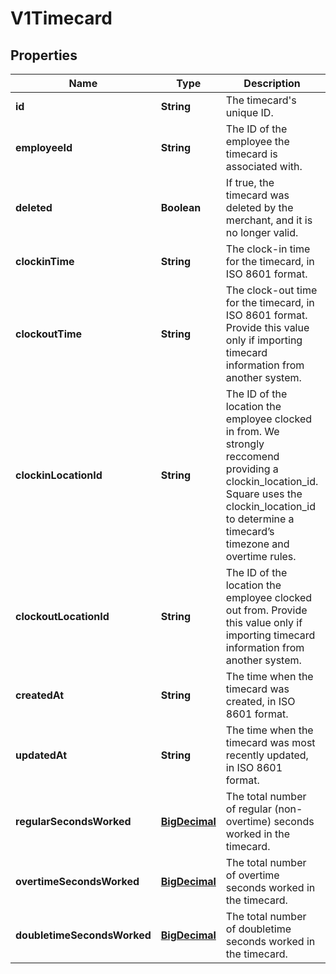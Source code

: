 
# V1Timecard

## Properties
Name | Type | Description | Notes
------------ | ------------- | ------------- | -------------
**id** | **String** | The timecard&#39;s unique ID. |  [optional]
**employeeId** | **String** | The ID of the employee the timecard is associated with. | 
**deleted** | **Boolean** | If true, the timecard was deleted by the merchant, and it is no longer valid. |  [optional]
**clockinTime** | **String** | The clock-in time for the timecard, in ISO 8601 format. |  [optional]
**clockoutTime** | **String** | The clock-out time for the timecard, in ISO 8601 format. Provide this value only if importing timecard information from another system. |  [optional]
**clockinLocationId** | **String** | The ID of the location the employee clocked in from. We strongly reccomend providing a clockin_location_id. Square uses the clockin_location_id to determine a timecard’s timezone and overtime rules. |  [optional]
**clockoutLocationId** | **String** | The ID of the location the employee clocked out from. Provide this value only if importing timecard information from another system. |  [optional]
**createdAt** | **String** | The time when the timecard was created, in ISO 8601 format. |  [optional]
**updatedAt** | **String** | The time when the timecard was most recently updated, in ISO 8601 format. |  [optional]
**regularSecondsWorked** | [**BigDecimal**](BigDecimal.md) | The total number of regular (non-overtime) seconds worked in the timecard. |  [optional]
**overtimeSecondsWorked** | [**BigDecimal**](BigDecimal.md) | The total number of overtime seconds worked in the timecard. |  [optional]
**doubletimeSecondsWorked** | [**BigDecimal**](BigDecimal.md) | The total number of doubletime seconds worked in the timecard. |  [optional]



